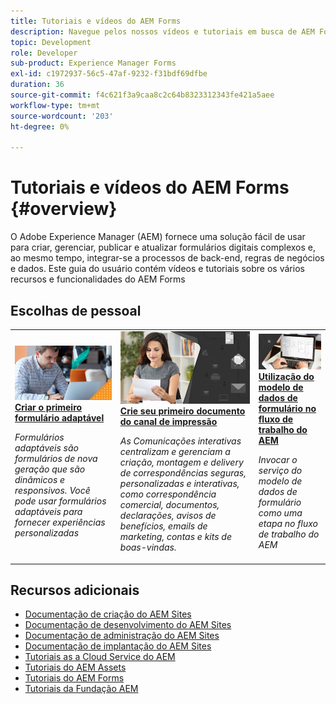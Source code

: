```yaml
---
title: Tutoriais e vídeos do AEM Forms
description: Navegue pelos nossos vídeos e tutoriais em busca de AEM Forms, com recursos e documentação para responder às suas perguntas.
topic: Development
role: Developer
sub-product: Experience Manager Forms
exl-id: c1972937-56c5-47af-9232-f31bdf69dfbe
duration: 36
source-git-commit: f4c621f3a9caa8c2c64b8323312343fe421a5aee
workflow-type: tm+mt
source-wordcount: '203'
ht-degree: 0%

---
```


# Tutoriais e vídeos do AEM Forms {#overview}

O Adobe Experience Manager (AEM) fornece uma solução fácil de usar para criar, gerenciar, publicar e atualizar formulários digitais complexos e, ao mesmo tempo, integrar-se a processos de back-end, regras de negócios e dados. Este guia do usuário contém vídeos e tutoriais sobre os vários recursos e funcionalidades do AEM Forms


<div id="recs-overview-body-1"></div>
<div id="recs-overview-body-2"></div>
<div id="recs-overview-body-3"></div>
<div id="recs-overview-body-4"></div>
<div id="recs-overview-body-5"></div>
<div id="recs-overview-body-6"></div>

<div id="staff-picks-section">

## Escolhas de pessoal

<table>
<tr>
  <td>
    <a href="./creating-your-first-adaptive-form/introduction-and-setup.md">
      <img alt="Criar o primeiro formulário adaptável" src="./assets/afhero.png" />
    </a>
    <div>
      <a href="./creating-your-first-adaptive-form/introduction-and-setup.md">
    <strong>Criar o primeiro formulário adaptável</strong>
    </a>
    </div>
    <p>
    <em>Formulários adaptáveis são formulários de nova geração que são dinâmicos e responsivos. Você pode usar formulários adaptáveis para fornecer experiências personalizadas</em>
    <p>
  </td>
   <td>
    <a href="./ic-print-channel-tutorial/introduction.md">
      <img alt="Crie seu primeiro documento do canal de impressão" src="./assets/correspondence-management1.png" />
    </a>
    <div>
      <a href="./ic-print-channel-tutorial/introduction.md">
    <strong>Crie seu primeiro documento do canal de impressão</strong>
    </a>
    </div>
    <p>
    <em>As Comunicações interativas centralizam e gerenciam a criação, montagem e delivery de correspondências seguras, personalizadas e interativas, como correspondência comercial, documentos, declarações, avisos de benefícios, emails de marketing, contas e kits de boas-vindas. </em>
    <p>
  </td>
  <td>
    <a href="./adaptive-forms/form-data-model-service-as-step-in-workflow-video-use.md">
      <img alt="Utilização do modelo de dados de formulário no fluxo de trabalho do AEM" src="./assets/fdmlogo.png" />
    </a>
    <div>
      <a href="./adaptive-forms/form-data-model-service-as-step-in-workflow-video-use.md">
    <strong>Utilização do modelo de dados de formulário no fluxo de trabalho do AEM</strong>
    </a>
    </div>
    <p>
    <em>Invocar o serviço do modelo de dados de formulário como uma etapa no fluxo de trabalho do AEM</em>
    <p>
  </td>
</tr>
</table>

</div>


## Recursos adicionais

* [Documentação de criação do AEM Sites](https://experienceleague.adobe.com/docs/experience-manager-65/authoring/home.html)
* [Documentação de desenvolvimento do AEM Sites](https://experienceleague.adobe.com/docs/experience-manager-65/developing/home.html)
* [Documentação de administração do AEM Sites](https://experienceleague.adobe.com/docs/experience-manager-65/administering/home.html)
* [Documentação de implantação do AEM Sites](https://experienceleague.adobe.com/docs/experience-manager-65/deploying/home.html)
* [Tutoriais as a Cloud Service do AEM](/help/cloud-service/overview.md)
* [Tutoriais do AEM Assets](/help/assets/overview.md)
* [Tutoriais do AEM Forms](/help/forms/overview.md)
* [Tutoriais da Fundação AEM](/help/foundation/overview.md)
